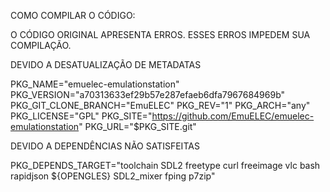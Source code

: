 COMO COMPILAR O CÓDIGO:

O CÓDIGO ORIGINAL APRESENTA ERROS. ESSES ERROS IMPEDEM SUA COMPILAÇÃO.

DEVIDO A DESATUALIZAÇÃO DE METADATAS

PKG_NAME="emuelec-emulationstation"
PKG_VERSION="a70313633ef29b57e287efaeb6dfa7967684969b"
PKG_GIT_CLONE_BRANCH="EmuELEC"
PKG_REV="1"
PKG_ARCH="any"
PKG_LICENSE="GPL"
PKG_SITE="https://github.com/EmuELEC/emuelec-emulationstation"
PKG_URL="$PKG_SITE.git"

DEVIDO A DEPENDÊNCIAS NÃO SATISFEITAS

PKG_DEPENDS_TARGET="toolchain SDL2 freetype curl freeimage vlc bash rapidjson ${OPENGLES} SDL2_mixer fping p7zip"




